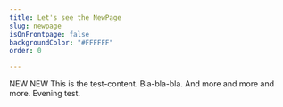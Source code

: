 ```yaml
---
title: Let's see the NewPage
slug: newpage
isOnFrontpage: false
backgroundColor: "#FFFFFF"
order: 0

---
```

NEW NEW This is the test-content. Bla-bla-bla. And more and more and more. Evening test.